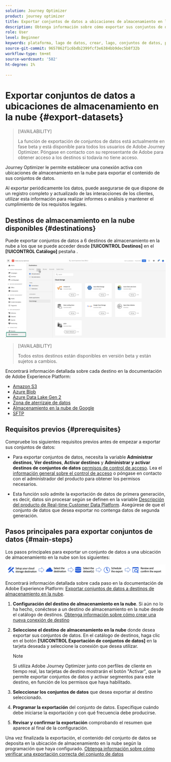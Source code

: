 ```yaml
---
solution: Journey Optimizer
product: journey optimizer
title: Exportar conjuntos de datos a ubicaciones de almacenamiento en la nube
description: Obtenga información sobre cómo exportar sus conjuntos de datos mediante destinos de almacenamiento en la nube de Adobe Experience Platform.
role: User
level: Beginner
keywords: plataforma, lago de datos, crear, lago, conjuntos de datos, perfil
source-git-commit: 9657862f1c6bdb2399fcf3e6384bb9dec5b8f32b
workflow-type: tm+mt
source-wordcount: '582'
ht-degree: 1%

---
```



# Exportar conjuntos de datos a ubicaciones de almacenamiento en la nube {#export-datasets}

>[!AVAILABILITY]
>
>La función de exportación de conjuntos de datos está actualmente en fase beta y está disponible para todos los usuarios de Adobe Journey Optimizer. Póngase en contacto con su representante de Adobe para obtener acceso a los destinos si todavía no tiene acceso.

Journey Optimizer le permite establecer una conexión activa con ubicaciones de almacenamiento en la nube para exportar el contenido de sus conjuntos de datos.

Al exportar periódicamente los datos, puede asegurarse de que dispone de un registro completo y actualizado de las interacciones de los clientes, utilizar esta información para realizar informes o análisis y mantener el cumplimiento de los requisitos legales.

## Destinos de almacenamiento en la nube disponibles {#destinations}

Puede exportar conjuntos de datos a 6 destinos de almacenamiento en la nube a los que se puede acceder desde **[!UICONTROL Destinos]** en el **[!UICONTROL Catálogo]** pestaña .

![](assets/dataset-export-setup.png)

>[!AVAILABILITY]
>
>Todos estos destinos están disponibles en versión beta y están sujetos a cambios.

Encontrará información detallada sobre cada destino en la documentación de Adobe Experience Platform:

* [Amazon S3](https://experienceleague.adobe.com/docs/experience-platform/destinations/catalog/cloud-storage/amazon-s3.html)
* [Azure Blob](https://experienceleague.adobe.com/docs/experience-platform/destinations/catalog/cloud-storage/azure-blob.html)
* [Azure Data Lake Gen 2](https://experienceleague.adobe.com/docs/experience-platform/destinations/catalog/cloud-storage/adls-gen2.html)
* [Zona de aterrizaje de datos](https://experienceleague.adobe.com/docs/experience-platform/destinations/catalog/cloud-storage/data-landing-zone.html)
* [Almacenamiento en la nube de Google](https://experienceleague.adobe.com/docs/experience-platform/destinations/catalog/cloud-storage/google-cloud-storage.html)
* [SFTP](https://experienceleague.adobe.com/docs/experience-platform/destinations/catalog/cloud-storage/sftp.html)

## Requisitos previos {#prerequisites}

Compruebe los siguientes requisitos previos antes de empezar a exportar sus conjuntos de datos:

* Para exportar conjuntos de datos, necesita la variable **Administrar destinos**, **Ver destinos**, **Activar destinos** y **Administrar y activar destinos de conjuntos de datos** [permisos de control de acceso](https://experienceleague.adobe.com/docs/experience-platform/access-control/home.html#permissions). Lea el [información general sobre el control de acceso](https://experienceleague.adobe.com/docs/experience-platform/access-control/ui/overview.html) o póngase en contacto con el administrador del producto para obtener los permisos necesarios.

* Esta función solo admite la exportación de datos de primera generación, es decir, datos sin procesar según se definen en la variable [Descripción del producto de Real-time Customer Data Platform](https://helpx.adobe.com/legal/product-descriptions/real-time-customer-data-platform-b2c-edition-prime-and-ultimate-packages.html). Asegúrese de que el conjunto de datos que desea exportar no contenga datos de segunda generación.

## Pasos principales para exportar conjuntos de datos {#main-steps}

Los pasos principales para exportar un conjunto de datos a una ubicación de almacenamiento en la nube son los siguientes:

![](assets/dataset-export-process.png)

Encontrará información detallada sobre cada paso en la documentación de Adobe Experience Platform: [Exportar conjuntos de datos a destinos de almacenamiento en la nube](https://experienceleague.adobe.com/docs/experience-platform/destinations/ui/activate/export-datasets.html?lang=en).

1. **Configuración del destino de almacenamiento en la nube**. Si aún no lo ha hecho, conéctese a un destino de almacenamiento en la nube desde el catálogo de destinos. [Obtenga información sobre cómo crear una nueva conexión de destino](https://experienceleague.adobe.com/docs/experience-platform/destinations/ui/connect-destination.html?lang=en#setup)

   <!--![](assets/dataset-export-setup.png)-->

1. **Seleccione el destino de almacenamiento en la nube** donde desea exportar sus conjuntos de datos. En el catálogo de destinos, haga clic en el botón **[!UICONTROL Exportación de conjuntos de datos]** en la tarjeta deseada y seleccione la conexión que desea utilizar.

   <!--![](assets/dataset-export-destination.png)-->

   >[!NOTE]
   >
   >Si utiliza Adobe Journey Optimizer junto con perfiles de cliente en tiempo real, las tarjetas de destino mostrarán el botón &quot;Activar&quot;, que le permite exportar conjuntos de datos y activar segmentos para este destino, en función de los permisos que haya habilitado.

1. **Seleccionar los conjuntos de datos** que desea exportar al destino seleccionado.

   <!--![](assets/dataset-export-dataset-selection.png)-->

1. **Programar la exportación** del conjunto de datos. Especifique cuándo debe iniciarse la exportación y con qué frecuencia debe producirse.

   <!--![](assets/dataset-export-schedule.png)-->

1. **Revisar y confirmar la exportación** comprobando el resumen que aparece al final de la configuración.

   <!--![](assets/dataset-export-review.png)-->

Una vez finalizada la exportación, el contenido del conjunto de datos se deposita en la ubicación de almacenamiento en la nube según la programación que haya configurado. [Obtenga información sobre cómo verificar una exportación correcta del conjunto de datos](https://experienceleague.adobe.com/docs/experience-platform/destinations/ui/activate/export-datasets.html#verify)
